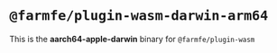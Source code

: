 # `@farmfe/plugin-wasm-darwin-arm64`

This is the **aarch64-apple-darwin** binary for `@farmfe/plugin-wasm`
